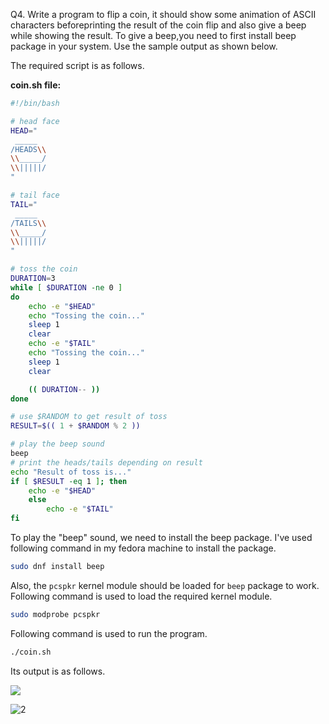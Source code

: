 Q4. Write a program to flip a coin, it should show some animation of ASCII characters
beforeprinting the result of the coin flip and also give a beep while showing the result. To give a
beep,you need to first install beep package in your system. Use the sample output as shown
below.

The required script is as follows.

**coin.sh file:**

```bash
#!/bin/bash

# head face
HEAD="
 _____
/HEADS\\
\\_____/
\\|||||/
"

# tail face
TAIL="
 _____
/TAILS\\
\\_____/
\\|||||/
"

# toss the coin
DURATION=3
while [ $DURATION -ne 0 ]
do
	echo -e "$HEAD"
	echo "Tossing the coin..."
	sleep 1
	clear
	echo -e "$TAIL"
	echo "Tossing the coin..."
	sleep 1
	clear

	(( DURATION-- ))
done

# use $RANDOM to get result of toss
RESULT=$(( 1 + $RANDOM % 2 ))

# play the beep sound
beep
# print the heads/tails depending on result
echo "Result of toss is..."
if [ $RESULT -eq 1 ]; then
	echo -e "$HEAD"
	else
		echo -e "$TAIL"
fi
```



To play the "beep" sound, we need to install the beep package. I've used following command in my fedora machine to install the package.

```bash
sudo dnf install beep
```

Also, the `pcspkr` kernel module should be loaded for `beep` package to work. Following command is used to load the required kernel module.

```bash
sudo modprobe pcspkr
```

Following command is used to run the program.

```bash
./coin.sh
```



Its output is as follows.

![](/home/chandrakishorsingh/Documents/iiit-allahabad/semester-1/programming-practices/assignments/5/4/1.png)

![2](/home/chandrakishorsingh/Documents/iiit-allahabad/semester-1/programming-practices/assignments/5/4/2.png)